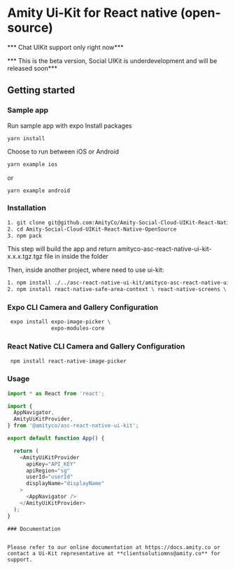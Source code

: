 # Amity Ui-Kit for React native  (open-source)
*** Chat UIKit support only right now***

*** This is the beta version, Social UIKit is underdevelopment and will be released soon***

## Getting started

### Sample app
Run sample app with expo
Install packages
```
yarn install
```
Choose to run between iOS or Android
```sh
yarn example ios
```
or
```
yarn example android
```
### Installation
```sh
1. git clone git@github.com:AmityCo/Amity-Social-Cloud-UIKit-React-Native-OpenSource.git
2. cd Amity-Social-Cloud-UIKit-React-Native-OpenSource
3. npm pack
```
This step will build the app and return amityco-asc-react-native-ui-kit-x.x.x.tgz.tgz file in inside the folder

Then, inside another project, where need to use ui-kit:
```sh
1. npm install ./../asc-react-native-ui-kit/amityco-asc-react-native-ui-kit-0.1.0.tgz
2. npm install react-native-safe-area-context \ react-native-screens \ react-native-image-picker
```

### Expo CLI Camera and Gallery Configuration

```sh
 expo install expo-image-picker \
              expo-modules-core
```

### React Native CLI Camera and Gallery Configuration

```sh
 npm install react-native-image-picker             
```
### Usage
```js
import * as React from 'react';

import {
  AppNavigator,
  AmityUiKitProvider,
} from '@amityco/asc-react-native-ui-kit';

export default function App() {

  return (
    <AmityUiKitProvider
      apiKey="API_KEY"
      apiRegion="sg"
      userId="userId"
      displayName="displayName"
    >
      <AppNavigator />
    </AmityUiKitProvider>
  );
}

```

```
### Documentation


Please refer to our online documentation at https://docs.amity.co or contact a Ui-Kit representative at **clientsolutiomns@amity.co** for support.



